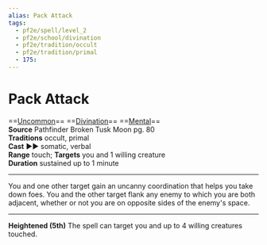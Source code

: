 ```yaml
---
alias: Pack Attack
tags:
  - pf2e/spell/level_2
  - pf2e/school/divination
  - pf2e/tradition/occult
  - pf2e/tradition/primal
  - 175:
---
```


# Pack Attack

==[Uncommon](../../../Traits/Uncommon.md)== ==[Divination](../../../Traits/Divination.md)== ==[Mental](../../../Traits/Mental.md)==  
__Source__ Pathfinder Broken Tusk Moon pg. 80  
**Traditions** occult, primal  
**Cast** ►► somatic, verbal  
**Range** touch; **Targets** you and 1 willing creature  
**Duration** sustained up to 1 minute

---

You and one other target gain an uncanny coordination that helps you take down foes. You and the other target flank any enemy to which you are both adjacent, whether or not you are on opposite sides of the enemy's space.

<hr>

**Heightened (5th)** The spell can target you and up to 4 willing creatures touched.
